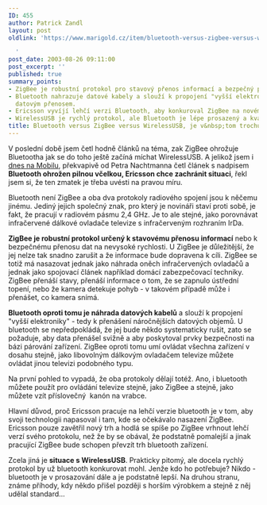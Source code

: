 ```yaml
---
ID: 455
author: Patrick Zandl
layout: post
oldlink: 'https://www.marigold.cz/item/bluetooth-versus-zigbee-versus-wirelessusb-je-v-tom-trochu-zmatek

  '
post_date: 2003-08-26 09:11:00
post_excerpt: ''
published: true
summary_points:
- ZigBee je robustní protokol pro stavový přenos informací a bezpečný přenos dat.
- Bluetooth nahrazuje datové kabely a slouží k propojení "vyšší elektroniky" s rychlým
  datovým přenosem.
- Ericsson vyvíjí lehčí verzi Bluetooth, aby konkuroval ZigBee na novém trhu.
- WirelessUSB je rychlý protokol, ale Bluetooth je lépe prosazený a kvalitnější.
title: Bluetooth versus ZigBee versus WirelessUSB, je v&nbsp;tom trochu zmatek
---
```


<p>
V poslední době jsem četl hodně článků na téma, zak ZigBee ohrožuje Bluetootha jak se do toho ještě začíná míchat WirelessUSB. A jelikož jsem i <A href="http://mobil.idnes.cz/mobilni_komunikace/wifi/zigbee030826.html" target=_blank>dnes na Mobilu</A>, překvapivě od Petra Nachtmanna četl článek s nadpisem <STRONG>Bluetooth ohrožen pilnou včelkou, Ericsson chce zachránit situaci</STRONG>, řekl jsem si, že ten zmatek je třeba uvésti na pravou míru. </p>

<p>
Bluetooth není ZigBee a oba dva protokoly radiového spojení jsou k něčemu jinému. Jediný jejich společný znak, pro který je novináři staví proti sobě, je fakt, že pracují v radiovém pásmu 2,4 GHz. Je to ale stejné, jako porovnávat infračervené dálkové ovladače televize&#160;s infračerveným rozhraním IrDa.</p>

<p>
<STRONG>ZigBee je robustní protokol určený k stavovému přenosu informací</STRONG> nebo k bezpečnému přenosu dat na nevysoké rychlosti. U ZigBee je důležitější, že jej nelze tak snadno zarušit a že informace bude dopravena k cíli. ZigBee se totiž má nasazovat jednak jako náhrada oněch infračervených ovladačů a jednak jako spojovací článek například domácí zabezpečovací techniky. ZigBee přenáší stavy, přenáší informace o tom, že se zapnulo ústřední topení, nebo že kamera detekuje pohyb - v takovém případě může i přenášet, co kamera snímá. </p>

<p>
<STRONG>Bluetooth oproti tomu je náhrada datových kabelů</STRONG> a slouží k propojení "vyšší elektroniky" - tedy k přenášení náročnějších datových objemů. U bluetooth se nepředpokládá, že jej bude někdo systematicky rušit, zato se požaduje, aby data přenášel svižně a aby poskytoval prvky bezpečnosti na bázi párování zařízení. ZigBee oproti tomu umí ovládat všechna zařízení v dosahu stejně, jako libovolným dálkovým ovladačem televize můžete ovládat jinou televizi podobného typu. </p>

<p>
Na první pohled to vypadá, že oba protokoly dělají totéž. Ano, i bluetooth můžete použít pro ovládání televize stejně, jako ZigBee a stejně, jako můžete vzít příslovečný &#160;kanón na vrabce. </p>

<p>
Hlavní důvod, proč Ericsson pracuje na lehčí verzie bluetooth je v tom, aby svoji technologii napasoval i tam, kde se očekávalo nasazení ZigBee. Ericsson pouze zavětřil nový trh a hodlá se spíše po ZigBee vrhnout lehčí verzí svého protokolu, než že by se obával, že podstatně pomalejší a jinak pracující ZigBee bude schopen převzít trh bluetooth zařízení. </p>

<p>
Zcela jiná je <STRONG>situace s WirelessUSB</STRONG>. Prakticky pitomý, ale docela rychlý protokol by už bluetooth konkurovat mohl. Jenže kdo ho potřebuje? Nikdo - bluetooth je v prosazování dále a je podstatně lepší. Na druhou stranu, známe příhody, kdy někdo přišel později s horším výrobkem a stejně z něj udělal standard...</p>